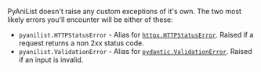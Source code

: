 PyAniList doesn't raise any custom exceptions of it's own. The two most likely errors you'll encounter will be either of these:

- `pyanilist.HTTPStatusError` - Alias for [`httpx.HTTPStatusError`](https://www.python-httpx.org/exceptions/). Raised if a request returns a non 2xx status code.
- `pyanilist.ValidationError` - Alias for [`pydantic.ValidationError`](https://docs.pydantic.dev/latest/errors/validation_errors/). Raised if an input is invalid.
